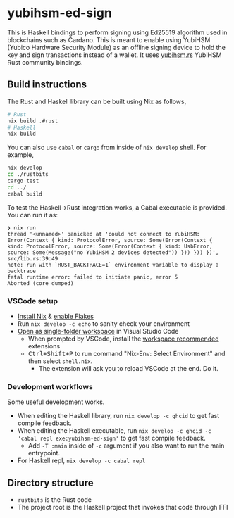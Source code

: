 # yubihsm-ed-sign

This is Haskell bindings to perform signing using
Ed25519 algorithm used in blockchains such as Cardano.
This is meant to enable using YubiHSM (Yubico
Hardware Security Module) as an offline signing device
to hold the key and sign transactions instead of a wallet.
It uses [yubihsm.rs](https://github.com/iqlusioninc/yubihsm.rs)
YubiHSM Rust community bindings.

## Build instructions

The Rust and Haskell library can be built using Nix as follows,

```sh
# Rust
nix build .#rust
# Haskell
nix build
```

You can also use `cabal` or `cargo` from inside of `nix develop` shell.  For example,

```sh
nix develop
cd ./rustbits
cargo test
cd ../
cabal build
```

To test the Haskell->Rust integration works, a Cabal executable is provided. You can run it as:

```sh-session
❯ nix run
thread '<unnamed>' panicked at 'could not connect to YubiHSM: Error(Context { kind: ProtocolError, source: Some(Error(Context { kind: ProtocolError, source: Some(Error(Context { kind: UsbError, source: Some(Message("no YubiHSM 2 devices detected")) })) })) })', src/lib.rs:39:49
note: run with `RUST_BACKTRACE=1` environment variable to display a backtrace
fatal runtime error: failed to initiate panic, error 5
Aborted (core dumped)
```

### VSCode setup

- [Install Nix](https://nixos.org/download.html) & [enable Flakes](https://nixos.wiki/wiki/Flakes)
- Run `nix develop -c echo` to sanity check your environment 
- [Open as single-folder workspace](https://code.visualstudio.com/docs/editor/workspaces#_singlefolder-workspaces) in Visual Studio Code
    - When prompted by VSCode, install the [workspace recommended](https://code.visualstudio.com/docs/editor/extension-marketplace#_workspace-recommended-extensions) extensions
    - <kbd>Ctrl+Shift+P</kbd> to run command "Nix-Env: Select Environment" and then select `shell.nix`. 
        - The extension will ask you to reload VSCode at the end. Do it.

### Development workflows

Some useful development works.

- When editing the Haskell library, run `nix develop -c ghcid` to get fast compile feedback.
- When editing the Haskell executable, run `nix develop -c ghcid -c 'cabal repl exe:yubihsm-ed-sign'` to get fast compile feedback.
  - Add `-T :main` inside of `-c` argument if you also want to run the main entrypoint.
- For Haskell repl, `nix develop -c cabal repl`


## Directory structure

- `rustbits` is the Rust code
- The project root is the Haskell project that invokes that code
  through FFI

